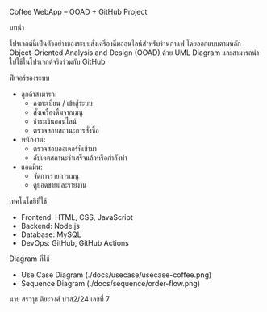 Coffee WebApp – OOAD + GitHub Project


บทนำ

โปรเจกต์นี้เป็นตัวอย่างของระบบสั่งเครื่องดื่มออนไลน์สำหรับร้านกาแฟ โดยออกแบบตามหลัก Object-Oriented Analysis and Design (OOAD) ด้วย UML Diagram และสามารถนำไปใช้ในโปรเจกต์จริงร่วมกับ GitHub

ฟีเจอร์ของระบบ

- ลูกค้าสามารถ:
  - ลงทะเบียน / เข้าสู่ระบบ
  - สั่งเครื่องดื่มจากเมนู
  - ชำระเงินออนไลน์
  - ตรวจสอบสถานะการสั่งซื้อ
- พนักงาน:
  - ตรวจสอบออเดอร์ที่เข้ามา
  - อัปเดตสถานะว่าเสร็จแล้วหรือกำลังทำ
- แอดมิน:
  - จัดการรายการเมนู
  - ดูยอดขายและรายงาน

เทคโนโลยีที่ใช้

- Frontend: HTML, CSS, JavaScript
- Backend: Node.js
- Database: MySQL
- DevOps: GitHub, GitHub Actions

Diagram ที่ใช้

- Use Case Diagram (./docs/usecase/usecase-coffee.png)
- Sequence Diagram (./docs/sequence/order-flow.png)


นาย สรวาุธ ติยะวงศ์ ปวส2/24 เลขที่ 7
